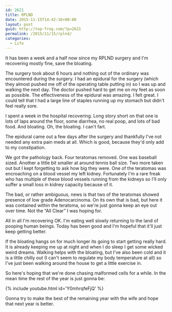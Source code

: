 ```yaml
---
id: 2621
title: RPLND
date: 2015-11-15T14:42:16+00:00
layout: post
guid: http://top-frog.com/?p=2621
permalink: /2015/11/15/rplnd/
categories:
  - Life
---
```

It has been a week and a half now since my RPLND surgery and I'm recovering mostly fine, save the bloating.

The surgery took about 6 hours and nothing out of the ordinary was encountered during the surgery. I had an epidural for the surgery (which they almost pushed me off of the operating table putting in) so I was up and walking the next day. The doctor pushed hard to get me on my feet as soon as possible. The effectiveness of the epidural was amazing. I felt great. I could tell that I had a large line of staples running up my stomach but didn't feel really sore.

I spent a week in the hospital recovering. Long story short on that one is lots of laps around the floor, some diarrhea, no real poop, and lots of bad food. And bloating. Oh, the bloating. I can't fart.

The epidural came out a few days after the surgery and thankfully I've not needed any extra pain meds at all. Which is good, because they'd only add to my constipation.

We got the pathology back. Four teratomas removed. One was baseball sized. Another a little bit smaller at around tennis ball size. Two more taken out but I kept forgetting to ask how big they were. One of the teratomas was encroaching on a blood vessel my left kidney. Fortunately I'm a rare freak who has multiple of these blood vessels running from the kidneys so I'll only suffer a small loss in kidney capacity because of it.

The bad, or rather ambiguous, news is that two of the teratomas showed presence of low grade Adenocarcinoma. On its own that is bad, but here it was contained within the teratoma, so we're just gonna keep an eye out over time. Not the &#8220;All Clear&#8221; I was hoping for.

All in all I'm recovering OK. I'm eating well slowly returning to the land of pooping human beings. Today has been good and I'm hopeful that it'll just keep getting better.

If the bloating hangs on for much longer its going to start getting really hard. It is already keeping me up at night and when I do sleep I get some wicked weird dreams. Walking helps with the bloating, but I've also been cold and it is a little chilly out (I can't seem to regulate my body temperature at all) so I've just been walking around the house to get a little exercise in.

So here's hoping that we're done chasing malformed cells for a while. In the mean time the rest of the year is just gonna be:

{% include youtube.html id='Y0mhrqfeFjQ' %}

Gonna try to make the best of the remaining year with the wife and hope that next year is better.
